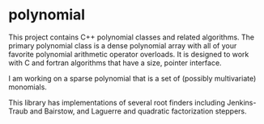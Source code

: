 # polynomial
This project contains C++ polynomial classes and related algorithms.
The primary polynomial class is a dense polynomial array with all of your favorite
polynomial arithmetic operator overloads.
It is designed to work with C and fortran algorithms that have a size, pointer interface.

I am working on a sparse polynomial that is a set of (possibly multivariate) monomials.

This library has implementations of several root finders including Jenkins-Traub and Bairstow, and Laguerre and quadratic factorization steppers.
